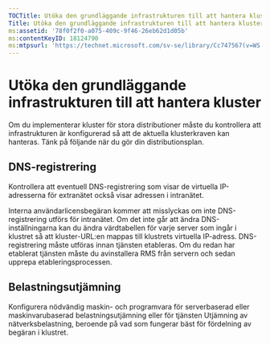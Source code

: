 ```yaml
---
TOCTitle: Utöka den grundläggande infrastrukturen till att hantera kluster
Title: Utöka den grundläggande infrastrukturen till att hantera kluster
ms:assetid: '78f0f2f0-a075-409c-9f46-26eb62d1d05b'
ms:contentKeyID: 18124790
ms:mtpsurl: 'https://technet.microsoft.com/sv-se/library/Cc747567(v=WS.10)'
---
```


Utöka den grundläggande infrastrukturen till att hantera kluster
================================================================

Om du implementerar kluster för stora distributioner måste du kontrollera att infrastrukturen är konfigurerad så att de aktuella klusterkraven kan hanteras. Tänk på följande när du gör din distributionsplan.

DNS-registrering
----------------

Kontrollera att eventuell DNS-registrering som visar de virtuella IP-adresserna för extranätet också visar adressen i intranätet.

Interna användarlicensbegäran kommer att misslyckas om inte DNS-registrering utförs för intranätet. Om det inte går att ändra DNS-inställningarna kan du ändra värdtabellen för varje server som ingår i klustret så att kluster-URL:en mappas till klustrets virtuella IP-adress. DNS-registrering måste utföras innan tjänsten etableras. Om du redan har etablerat tjänsten måste du avinstallera RMS från servern och sedan upprepa etableringsprocessen.

Belastningsutjämning
--------------------

Konfigurera nödvändig maskin- och programvara för serverbaserad eller maskinvarubaserad belastningsutjämning eller för tjänsten Utjämning av nätverksbelastning, beroende på vad som fungerar bäst för fördelning av begäran i klustret.
